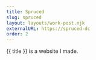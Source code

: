 ```yaml
---
title: Spruced
slug: spruced
layout: layouts/work-post.njk
externalURL: https://spruced-dc
order: 2
---
```

{{ title }} is a website I made.
